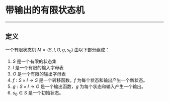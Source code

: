 # 带输出的有限状态机
---
## 定义
一个有限状态机 $M=(S,I,O,g,s_0)$ 由以下部分组成：
1. $S$ 是一个有限的状态集
2. $I$ 是一个有限的输入字母表
3. $O$ 是一个有限的输出字母表
4. $f: S\times I\rightarrow S$ 是一个转移函数，$f$ 为每个状态和输出产生一个新状态。
5. $g: S\times I\rightarrow O$ 是一个输出函数，$g$ 为每个状态和输入产生一个输出。
6. $s_0\in S$ 是一个初始状态。